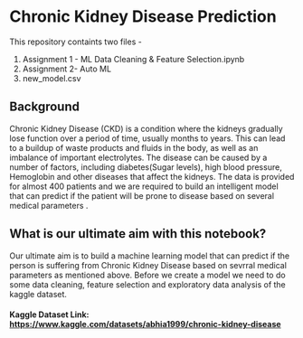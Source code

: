 # Chronic Kidney Disease Prediction

This repository containts two files -
1. Assignment 1 - ML Data Cleaning & Feature Selection.ipynb
2. Assignment 2- Auto ML
2. new_model.csv

## Background
Chronic Kidney Disease (CKD) is a condition where the kidneys gradually lose function over a period of time, usually months to years. This can lead to a buildup of waste products and fluids in the body, as well as an imbalance of important electrolytes. The disease can be caused by a number of factors, including diabetes(Sugar levels), high blood pressure, Hemoglobin and other diseases that affect the kidneys. The data is provided for almost 400 patients and we are required to build an intelligent model that can predict if the patient will be prone to disease based on several medical parameters .

## What is our ultimate aim with this notebook?
Our ultimate aim is to build a machine learning model that can predict if the person is suffering from Chronic Kidney Disease based on sevrral medical parameters as mentioned above. Before we create a model we need to do some data cleaning, feature selection and exploratory data analysis of the kaggle dataset.

#### Kaggle Dataset Link: https://www.kaggle.com/datasets/abhia1999/chronic-kidney-disease

